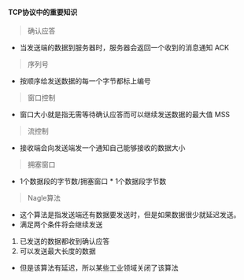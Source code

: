 #### TCP协议中的重要知识
> 确认应答
- 当发送端的数据到服务器时，服务器会返回一个收到的消息通知  ACK
> 序列号
- 按顺序给发送数据的每一个字节都标上编号
> 窗口控制
- 窗口大小就是指无需等待确认应答而可以继续发送数据的最大值 MSS
> 流控制
- 接收端会向发送端发一个通知自己能够接收的数据大小
> 拥塞窗口
- 1个数据段的字节数/拥塞窗口  * 1个数据段字节数

> Nagle算法
- 这个算法是指发送端还有数据要发送时，但是如果数据很少就延迟发送。
- 满足两个条件将会继续发送
1. 已发送的数据都收到确认应答
2. 可以发送最大长度的数据
- 但是该算法有延迟，所以某些工业领域关闭了该算法



